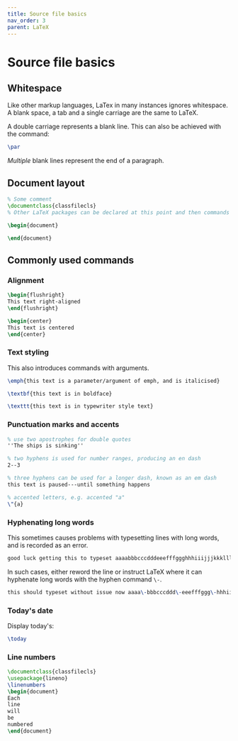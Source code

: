 ```yaml
---
title: Source file basics
nav_order: 3
parent: LaTeX
---
```


# Source file basics

## Whitespace

Like other markup languages, LaTex in many instances ignores whitespace. A blank space, a tab and a single carriage are the same to LaTeX. 

A double carriage represents a blank line. This can also be achieved with the command:

```latex
\par
```

_Multiple_ blank lines represent the end of a paragraph.

## Document layout

```latex
% Some comment
\documentclass{classfilecls}
% Other LaTeX packages can be declared at this point and then commands defined therein declared in this source file

\begin{document}

\end{document}
```

## Commonly used commands

### Alignment

```latex
\begin{flushright}
This text right-aligned
\end{flushright}

\begin{center}
This text is centered
\end{center}
```

### Text styling

This also introduces commands with arguments.

```latex
\emph{this text is a parameter/argument of emph, and is italicised}

\textbf{this text is in boldface}

\texttt{this text is in typewriter style text}
```

### Punctuation marks and accents

```latex
% use two apostrophes for double quotes
''The ships is sinking''

% two hyphens is used for number ranges, producing an en dash
2--3

% three hyphens can be used for a longer dash, known as an em dash
this text is paused---until something happens

% accented letters, e.g. accented "a"
\"{a}
```

### Hyphenating long words

This sometimes causes problems with typesetting lines with long words, and is recorded as an error.

```latex
good luck getting this to typeset aaaabbbcccdddeeefffggghhhiiijjjkkklllmmmnnnooopppqqqrrssstttuuuvvvwwwxxxyyyzzzz
```

In such cases, either reword the line or instruct LaTeX where it can hyphenate long words with the hyphen command ```\-```.

```latex
this should typeset without issue now aaaa\-bbbcccddd\-eeefffggg\-hhhiii\-jjjkkk\-lllmmm\-nnnooo\-pppqqq\-rrsss\-tttuuu\-vvvwww\-xxxyyyzzzz
```

### Today's date

Display today's:

```latex
\today
```

### Line numbers


```latex
\documentclass{classfilecls}
\usepackage{lineno}
\linenumbers
\begin{document}
Each
line
will
be
numbered
\end{document}
```
